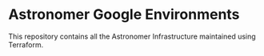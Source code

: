 # Astronomer Google Environments 

This repository contains all the Astronomer Infrastructure maintained using Terraform.
